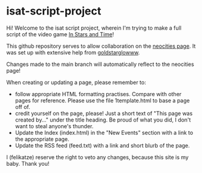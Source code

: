 # isat-script-project

Hi! Welcome to the isat script project, wherein I'm trying to make a full script of the video game [In Stars and Time](https://instarsandtime.com)!

This github repository serves to allow collaboration on the [neocities page]((https://felicitations.neocities.org)). It was set up with extensive help from [goldstarglowww](https://github.com/goldstargloww). 

Changes made to the main branch will automatically reflect to the neocities page!

When creating or updating a page, please remember to:

- follow appropriate HTML formatting practises. Compare with other pages for reference. Please use the file 1template.html to base a page off of.
- credit yourself on the page, please! Just a short text of "This page was created by..." under the title heading. Be proud of what you did, I don't want to steal anyone's thunder.
- Update the Index (index.html) in the "New Events" section with a link to the appropriate page.
- Update the RSS feed (feed.txt) with a link and short blurb of the page.

I (felikatze) reserve the right to veto any changes, because this site is my baby. Thank you!
